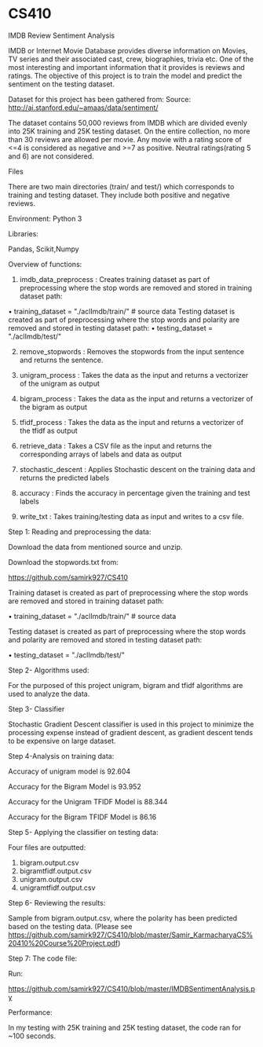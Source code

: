 # CS410
IMDB Review Sentiment Analysis

IMDB or Internet Movie Database provides diverse information on Movies, TV series and their associated cast, crew, biographies, trivia etc. One of the most interesting and important information that it provides is reviews and ratings. The objective of this project is to train the model and predict the sentiment on the testing dataset.

Dataset for this project has been gathered from:
Source:
http://ai.stanford.edu/~amaas/data/sentiment/

The dataset contains 50,000 reviews from IMDB which are divided evenly into 25K training and 25K testing dataset. On the entire collection, no more than 30 reviews are allowed per movie. Any movie with a rating score of <=4 is considered as negative and >=7 as positive. Neutral ratings(rating 5 and 6) are not considered.

Files

There are two main directories (train/ and test/) which corresponds to training and testing dataset. They include both positive and negative reviews. 

Environment:
Python 3

Libraries: 

Pandas, Scikit,Numpy

Overview of functions:

1)	imdb_data_preprocess : Creates training dataset as part of preprocessing where the stop words are removed and stored in training dataset path:

• training_dataset = "./aclImdb/train/" # source data
Testing dataset is created as part of preprocessing where the stop words and polarity are removed and stored in testing dataset path:
• testing_dataset = "./aclImdb/test/"

2)	remove_stopwords : Removes the stopwords from the input sentence and returns the sentence.

3)	 unigram_process : Takes the data as the input and returns a vectorizer of the unigram as output

4)	bigram_process : Takes the data as the input and returns a vectorizer of the bigram as output

5)	tfidf_process : Takes the data as the input and returns a vectorizer of the tfidf as output

6)	retrieve_data : Takes a CSV file as the input and returns the corresponding arrays of labels and data as output

7)	stochastic_descent : Applies Stochastic descent on the training data and returns the predicted labels

8)	accuracy : Finds the accuracy in percentage given the training and test labels

9)	write_txt : Takes training/testing data as input and writes to a csv file.


Step 1: Reading and preprocessing the data:

Download the data from mentioned source and unzip.

Download the stopwords.txt from:

https://github.com/samirk927/CS410

Training dataset is created as part of preprocessing where the stop words are removed and stored in training dataset path:

•	training_dataset = "./aclImdb/train/" # source data

Testing dataset is created as part of preprocessing where the stop words and polarity are removed and stored in testing dataset path:

•	testing_dataset = "./aclImdb/test/" 

Step 2- Algorithms used:

For the purposed of this project unigram, bigram and tfidf algorithms are used to analyze the data.

Step 3- Classifier 

Stochastic Gradient Descent classifier is used in this project to minimize the processing expense instead of gradient descent, as gradient descent tends to be expensive on large dataset. 


Step 4-Analysis on training data:

Accuracy of unigram model is 92.604

Accuracy for the Bigram Model is 93.952

Accuracy for the Unigram TFIDF Model is 88.344

Accuracy for the Bigram TFIDF Model is 86.16




Step 5- Applying the classifier on testing data:

Four files are outputted:

1.	bigram.output.csv
2.	bigramtfidf.output.csv
3.	unigram.output.csv
4.	unigramtfidf.output.csv 


Step 6- Reviewing the results:

Sample from bigram.output.csv, where the polarity has been predicted based on the testing data. 
(Please see https://github.com/samirk927/CS410/blob/master/Samir_KarmacharyaCS%20410%20Course%20Project.pdf)

Step 7: The code file:

Run:

https://github.com/samirk927/CS410/blob/master/IMDBSentimentAnalysis.py


Performance:

In my testing with 25K training and 25K testing dataset, the code ran for ~100 seconds.



